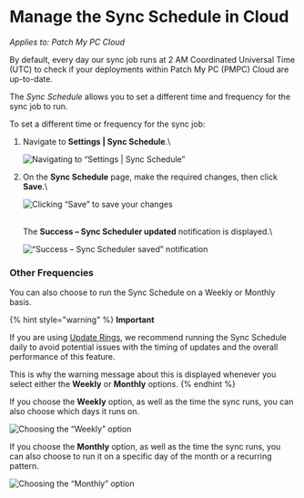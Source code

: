 # Manage the Sync Schedule in Cloud

_Applies to: Patch My PC Cloud_

By default, every day our sync job runs at 2 AM Coordinated Universal Time (UTC) to check if your deployments within Patch My PC (PMPC) Cloud are up-to-date.

The _Sync Schedule_ allows you to set a different time and frequency for the sync job to run.

To set a different time or frequency for the sync job:

1.  Navigate to **Settings | Sync Schedule**.\\

    ![Navigating to “Settings | Sync Schedule”](../../.gitbook/assets/image-\(1717\).png)
2.  On the **Sync Schedule** page, make the required changes, then click **Save**.\\

    ![Clicking “Save” to save your changes](../../.gitbook/assets/image-\(464\).png)

    \
    The **Success – Sync Scheduler updated** notification is displayed.\\

    ![“Success – Sync Scheduler saved” notification](../../.gitbook/assets/image-\(465\).png)

### Other Frequencies

You can also choose to run the Sync Schedule on a Weekly or Monthly basis.

{% hint style="warning" %}
**Important**

If you are using [Update Rings](../cloud-deployments/cloud-update-rings/), we recommend running the Sync Schedule daily to avoid potential issues with the timing of updates and the overall performance of this feature.

This is why the warning message about this is displayed whenever you select either the **Weekly** or **Monthly** options.
{% endhint %}

If you choose the **Weekly** option, as well as the time the sync runs, you can also choose which days it runs on.

![Choosing the “Weekly” option](../../.gitbook/assets/image-\(2116\).png)

If you choose the **Monthly** option, as well as the time the sync runs, you can also choose to run it on a specific day of the month or a recurring pattern.

![Choosing the “Monthly” option](../../.gitbook/assets/image-\(2117\).png)
